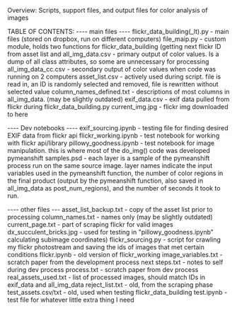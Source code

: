 Overview:
Scripts, support files, and output files for color analysis of images

TABLE OF CONTENTS:
---- main files ----
flickr_data_building(_lt).py - main files (stored on dropbox, run on different computers)
file_maip.py - custom module, holds two functions for flickr_data_building (getting next flickr ID from asset list and 
all_img_data.csv - primary output of color values. Is a dump of all class attributes, so some are unnecessary for processing
all_img_data_cc.csv - secondary output of color values when code was running on 2 computers
asset_list.csv - actively used during script. file is read in, an ID is randomly selected and removed, file is rewritten without selected value
column_names_defined.txt - descriptions of most columns in all_img_data. (may be slightly outdated)
exif_data.csv - exif data pulled from flickr during flickr_data_building.py
current_img.jpg - flickr img downloaded to here


---- Dev notebooks ----
exif_sourcing.ipynb - testing file for finding desired EXIF data from flickr api
flickr_working.ipynb - test notebook for working with flickr api/library
pillowy_goodness.ipynb - test notebook for image manipulation. this is where most of the do_img() code was developed
pymeanshift samples.psd - each layer is a sample of the pymeanshift process run on the same source image. layer names indicate the input variables used in the pymeanshift function, the number of color regions in the final product (output by the pymeanshift function, also saved in all_img_data as post_num_regions), and the number of seconds it took to run. 



---- other files --- 
asset_list_backup.txt - copy of the asset list prior to processing
column_names.txt - names only (may be slightly outdated)
current_page.txt - part of scraping flickr for valid images
dx_succulent_bricks.jpg - used for testing in "pillowy_goodness.ipynb"
calculating subimage coordinates)
flickr_sourcing.py - script for crawling my flickr photostream and saving the ids of images that met certain conditions
flickr.ipynb - old version of flickr_working
image_variables.txt - scratch paper from the development process
next steps.txt - notes to self during dev process
process.txt - scratch paper from dev process
real_assets_used.txt - list of processed images, should match IDs in exif_data and all_img_data
reject_list.txt - old, from the scraping phase
test_assets.csv/txt - old, used when testing flickr_data_building
test.ipynb - test file for whatever little extra thing I need